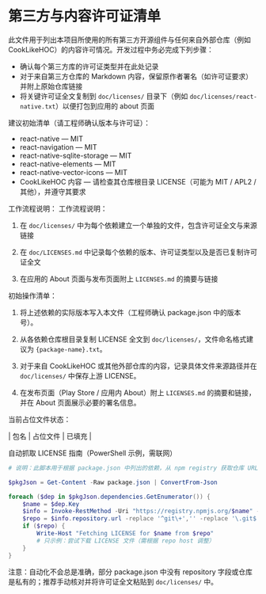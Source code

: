 # 第三方与内容许可证清单

此文件用于列出本项目所使用的所有第三方开源组件与任何来自外部仓库（例如 CookLikeHOC）的内容许可情况。开发过程中务必完成下列步骤：

- 确认每个第三方库的许可证类型并在此处记录
- 对于来自第三方仓库的 Markdown 内容，保留原作者署名（如许可证要求）并附上原始仓库链接
- 将关键许可证全文复制到 `doc/licenses/` 目录下（例如 `doc/licenses/react-native.txt`）以便打包到应用的 about 页面

建议初始清单（请工程师确认版本与许可证）：

- react-native — MIT
- react-navigation — MIT
- react-native-sqlite-storage — MIT
- react-native-elements — MIT
- react-native-vector-icons — MIT
- CookLikeHOC 内容 — 请检查其仓库根目录 LICENSE（可能为 MIT / APL2 / 其他），并遵守其要求

工作流程说明：
工作流程说明：

1. 在 `doc/licenses/` 中为每个依赖建立一个单独的文件，包含许可证全文与来源链接

2. 在 `doc/LICENSES.md` 中记录每个依赖的版本、许可证类型以及是否已复制许可证全文

3. 在应用的 About 页面与发布页面附上 `LICENSES.md` 的摘要与链接

初始操作清单：

1. 将上述依赖的实际版本写入本文件（工程师确认 package.json 中的版本号）。

2. 从各依赖仓库根目录复制 LICENSE 全文到 `doc/licenses/`，文件命名格式建议为 `{package-name}.txt`。

3. 对于来自 CookLikeHOC 或其他外部仓库的内容，记录具体文件来源路径并在 `doc/licenses/` 中保存上游 LICENSE。

4. 在发布页面（Play Store / 应用内 About）附上 `LICENSES.md` 的摘要和链接，并在 About 页面展示必要的署名信息。

当前占位文件状态：

| 包名 | 占位文件 | 已填充 |


自动抓取 LICENSE 指南（PowerShell 示例，需联网）

```powershell
# 说明：此脚本用于根据 package.json 中列出的依赖，从 npm registry 获取仓库 URL，并尝试下载仓库根目录的 LICENSE 文件。请在运行前备份并在 CI 环境中审查。

$pkgJson = Get-Content -Raw package.json | ConvertFrom-Json

foreach ($dep in $pkgJson.dependencies.GetEnumerator()) {
	$name = $dep.Key
	$info = Invoke-RestMethod -Uri "https://registry.npmjs.org/$name" -UseBasicParsing
	$repo = $info.repository.url -replace '^git\+','' -replace '\.git$',''
	if ($repo) {
		Write-Host "Fetching LICENSE for $name from $repo"
		# 只示例：尝试下载 LICENSE 文件（需根据 repo host 调整）
	}
}

```

注意：自动化不会总是准确，部分 package.json 中没有 repository 字段或仓库是私有的；推荐手动核对并将许可证全文粘贴到 `doc/licenses/` 中。

